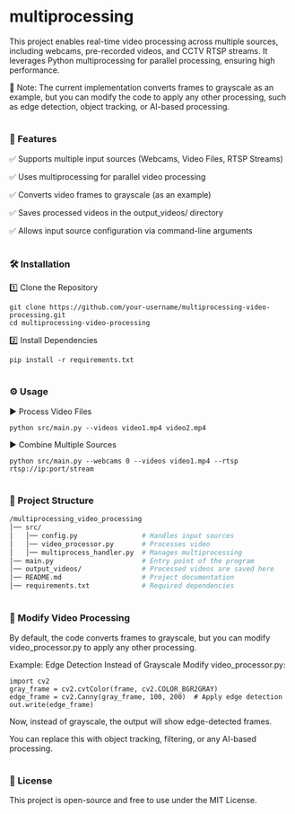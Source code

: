 # multiprocessing

This project enables real-time video processing across multiple sources, including webcams, pre-recorded videos, and CCTV RTSP streams. It leverages Python multiprocessing for parallel processing, ensuring high performance.

📌 Note: The current implementation converts frames to grayscale as an example, but you can modify the code to apply any other processing, such as edge detection, object tracking, or AI-based processing.
#

### 📌 Features

✅ Supports multiple input sources (Webcams, Video Files, RTSP Streams)

✅ Uses multiprocessing for parallel video processing

✅ Converts video frames to grayscale (as an example)

✅ Saves processed videos in the output_videos/ directory

✅ Allows input source configuration via command-line arguments
#

### 🛠 Installation
1️⃣ Clone the Repository
```
git clone https://github.com/your-username/multiprocessing-video-processing.git
cd multiprocessing-video-processing
```
2️⃣ Install Dependencies
```
pip install -r requirements.txt
```
#

### ⚙️ Usage
▶️ Process Video Files
```
python src/main.py --videos video1.mp4 video2.mp4
```
▶️ Combine Multiple Sources
```
python src/main.py --webcams 0 --videos video1.mp4 --rtsp rtsp://ip:port/stream
```
#

### 📁 Project Structure
```bash
/multiprocessing_video_processing
│── src/
│   │── config.py                # Handles input sources
│   │── video_processor.py       # Processes video 
│   │── multiprocess_handler.py  # Manages multiprocessing
│── main.py                      # Entry point of the program
│── output_videos/               # Processed videos are saved here
│── README.md                    # Project documentation
│── requirements.txt             # Required dependencies
```
#

### 🎨 Modify Video Processing
By default, the code converts frames to grayscale, but you can modify video_processor.py to apply any other processing.

Example: Edge Detection Instead of Grayscale
Modify video_processor.py:
``` 
import cv2
gray_frame = cv2.cvtColor(frame, cv2.COLOR_BGR2GRAY)
edge_frame = cv2.Canny(gray_frame, 100, 200)  # Apply edge detection
out.write(edge_frame)
```
Now, instead of grayscale, the output will show edge-detected frames.

You can replace this with object tracking, filtering, or any AI-based processing.
#

### 📜 License
This project is open-source and free to use under the MIT License.
